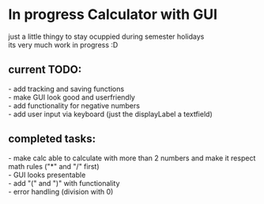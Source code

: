 <H1>In progress Calculator with GUI </H1>
just a little thingy to stay ocuppied during semester holidays <br>
its very much work in progress :D <br>
<h2>current TODO: </h2>
- add tracking and saving functions <br>
- make GUI look good and userfriendly <br>
- add functionality for negative numbers <br>
- add user input via keyboard (just the displayLabel a textfield) <br>

<h2>completed tasks: </h2>
- make calc able to calculate with more than 2 numbers and make it respect math rules ("*" and "/" first) <br>
- GUI looks presentable <br>
- add "(" and ")" with functionality <br>
- error handling (division with 0) <br>
